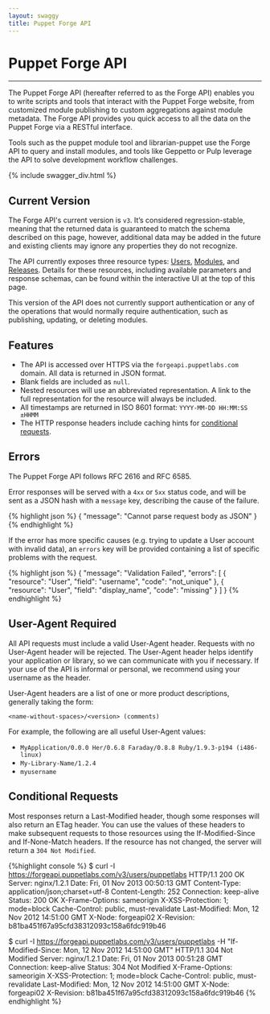 ```yaml
---
layout: swaggy
title: Puppet Forge API
---
```

Puppet Forge API
==========================
* * *
The Puppet Forge API (hereafter referred to as the Forge API) enables you to write scripts and tools that interact with the Puppet Forge website, from customized module publishing to custom aggregations against module metadata. The Forge API provides you quick access to all the data on the Puppet Forge via a RESTful interface.

Tools such as the puppet module tool and librarian-puppet use the Forge API to query and install modules, and tools like Geppetto or Pulp leverage the API to solve development workflow challenges.

{% include swagger_div.html %}

Current Version
---------------
The Forge API's current version is `v3`. It’s considered regression-stable, meaning that the returned data is guaranteed to match the schema described on this page, however, additional data may be added in the future and existing clients may ignore any properties they do not recognize.

The API currently exposes three resource types: [Users](#!/user), [Modules](#!/module), and [Releases](#!/release). Details for these resources, including available parameters and response schemas, can be found within the interactive UI at the top of this page.

This version of the API does not currently support authentication or any of the operations that would normally require authentication, such as publishing, updating, or deleting modules.


Features
--------
* The API is accessed over HTTPS via the `forgeapi.puppetlabs.com` domain. All data is returned in JSON format.
* Blank fields are included as `null`.
* Nested resources will use an abbreviated representation. A link to the full representation for the resource will always be included.
* All timestamps are returned in ISO 8601 format: ```YYYY-MM-DD HH:MM:SS ±HHMM```
* The HTTP response headers include caching hints for [conditional requests](#conditional-requests).


Errors
------
The Puppet Forge API follows RFC 2616 and RFC 6585.

Error responses will be served with a `4xx` or `5xx` status code, and will be sent as a JSON hash with a `message` key, describing the cause of the failure.

{% highlight json %}
	{ "message": "Cannot parse request body as JSON" }
{% endhighlight %}

If the error has more specific causes (e.g. trying to update a User account with invalid data), an `errors` key will be provided containing a list of specific problems with the request.

{% highlight json %}
	{
	  "message": "Validation Failed",
	  "errors": [
	    {
	      "resource": "User",
	      "field": "username",
	      "code": "not_unique"
	    },
	    {
	      "resource": "User",
	      "field": "display_name",
	      "code": "missing"
	    }
	  ]
	}
{% endhighlight %}

User-Agent Required
-------------------
All API requests must include a valid User-Agent header. Requests with no User-Agent header will be rejected. The User-Agent header helps identify your application or library, so we can communicate with you if necessary. If your use of the API is informal or personal, we recommend using your username as the header.

User-Agent headers are a list of one or more product descriptions, generally taking the form:

	<name-without-spaces>/<version> (comments)

For example, the following are all useful User-Agent values:

*	`MyApplication/0.0.0 Her/0.6.8 Faraday/0.8.8 Ruby/1.9.3-p194 (i486-linux)`
*	`My-Library-Name/1.2.4`
*	`myusername`


Conditional Requests
--------------------
Most responses return a Last-Modified header, though some responses will also return an ETag header. You can use the values of these headers to make subsequent requests to those resources using the If-Modified-Since and If-None-Match headers. If the resource has not changed, the server will return a `304 Not Modified`.

{%highlight console %}
$ curl -I https://forgeapi.puppetlabs.com/v3/users/puppetlabs
HTTP/1.1 200 OK
Server: nginx/1.2.1
Date: Fri, 01 Nov 2013 00:50:13 GMT
Content-Type: application/json;charset=utf-8
Content-Length: 252
Connection: keep-alive
Status: 200 OK
X-Frame-Options: sameorigin
X-XSS-Protection: 1; mode=block
Cache-Control: public, must-revalidate
Last-Modified: Mon, 12 Nov 2012 14:51:00 GMT
X-Node: forgeapi02
X-Revision: b81ba451f67a95cfd38312093c158a6fdc919b46

$ curl -I https://forgeapi.puppetlabs.com/v3/users/puppetlabs -H "If-Modified-Since: Mon, 12 Nov 2012 14:51:00 GMT"
HTTP/1.1 304 Not Modified
Server: nginx/1.2.1
Date: Fri, 01 Nov 2013 00:51:28 GMT
Connection: keep-alive
Status: 304 Not Modified
X-Frame-Options: sameorigin
X-XSS-Protection: 1; mode=block
Cache-Control: public, must-revalidate
Last-Modified: Mon, 12 Nov 2012 14:51:00 GMT
X-Node: forgeapi02
X-Revision: b81ba451f67a95cfd38312093c158a6fdc919b46
{% endhighlight %}